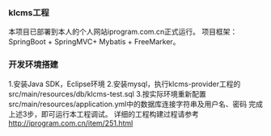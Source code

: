 ### klcms工程
本项目已部署到本人的个人网站iprogram.com.cn正式运行。
项目框架： SpringBoot + SpringMVC+ Mybatis + FreeMarker。

### 开发环境搭建
1.安装Java SDK，Eclipse环境
2.安装mysql，执行klcms-provider工程的src/main/resources/db/klcms-test.sql
3.按实际环境重新配置src/main/resources/application.yml中的数据库连接字符串及用户名、密码
完成上述3步，即可运行本工程调试。 详细的工程构建过程请参考 http://iprogram.com.cn/item/251.html
